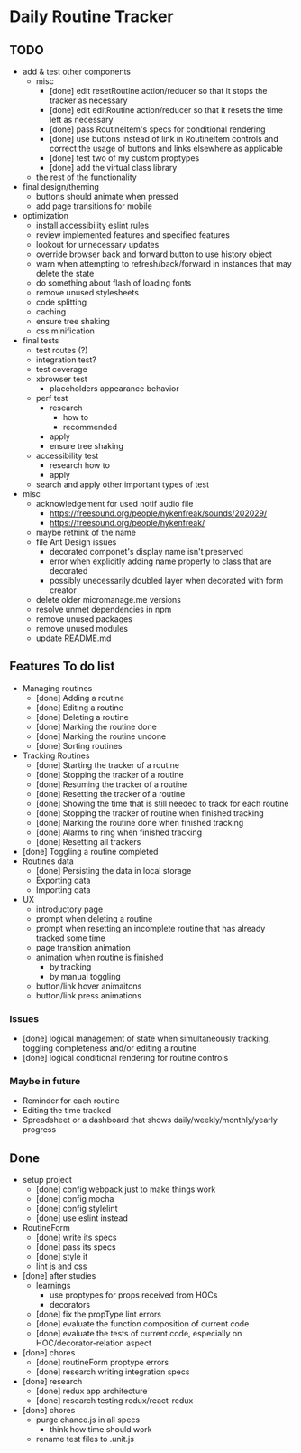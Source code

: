Daily Routine Tracker
========================================

TODO
----------------------------------------

- add & test other components
  - misc
    - [done] edit resetRoutine action/reducer so that it stops the tracker as necessary
    - [done] edit editRoutine action/reducer so that it resets the time left as necessary
    - [done] pass RoutineItem\'s specs for conditional rendering
    - [done] use buttons instead of link in RoutineItem controls and correct the usage of buttons and links elsewhere as applicable
    - [done] test two of my custom proptypes
    - [done] add the virtual class library
  - the rest of the functionality
- final design/theming
  - buttons should animate when pressed
  - add page transitions for mobile
- optimization
  - install accessibility eslint rules
  - review implemented features and specified features
  - lookout for unnecessary updates
  - override browser back and forward button to use history object
  - warn when attempting to refresh/back/forward in instances that may delete the state
  - do something about flash of loading fonts
  - remove unused stylesheets
  - code splitting
  - caching
  - ensure tree shaking
  - css minification
- final tests
  - test routes (?)
  - integration test?
  - test coverage
  - xbrowser test
    - placeholders appearance behavior
  - perf test
    - research
      - how to
      - recommended
    - apply
    - ensure tree shaking
  - accessibility test
    - research how to
    - apply
  - search and apply other important types of test
- misc
  - acknowledgement for used notif audio file
    - https://freesound.org/people/hykenfreak/sounds/202029/
    - https://freesound.org/people/hykenfreak/
  - maybe rethink of the name
  - file Ant Design issues
    - decorated componet's display name isn't preserved
    - error when explicitly adding name property to class that are decorated
    - possibly unecessarily doubled layer when decorated with form creator
  - delete older micromanage.me versions
  - resolve unmet dependencies in npm
  - remove unused packages
  - remove unused modules
  - update README.md


Features To do list
----------------------------------------

- Managing routines
  - [done] Adding a routine
  - [done] Editing a routine
  - [done] Deleting a routine
  - [done] Marking the routine done
  - [done] Marking the routine undone
  - [done] Sorting routines
- Tracking Routines
  - [done] Starting the tracker of a routine
  - [done] Stopping the tracker of a routine
  - [done] Resuming the tracker of a routine
  - [done] Resetting the tracker of a routine
  - [done] Showing the time that is still needed to track for each routine
  - [done] Stopping the tracker of routine when finished tracking
  - [done] Marking the routine done when finished tracking
  - [done] Alarms to ring when finished tracking
  - [done] Resetting all trackers
- [done] Toggling a routine completed
- Routines data
  - [done] Persisting the data in local storage
  - Exporting data
  - Importing data
- UX
  - introductory page
  - prompt when deleting a routine
  - prompt when resetting an incomplete routine that has already tracked some time
  - page transition animation
  - animation when routine is finished
    - by tracking
    - by manual toggling
  - button/link hover animaitons
  - button/link press animations

### Issues

- [done] logical management of state when simultaneously tracking, toggling completeness and/or editing a routine
- [done] logical conditional rendering for routine controls

### Maybe in future

- Reminder for each routine
- Editing the time tracked
- Spreadsheet or a dashboard that shows daily/weekly/monthly/yearly progress

Done
----------------------------------------

- setup project
  - [done] config webpack just to make things work
  - [done] config mocha
  - [done] config stylelint
  - [done] use eslint instead
- RoutineForm
  - [done] write its specs
  - [done] pass its specs
  - [done] style it
  - lint js and css
- [done] after studies
  - learnings
    - use proptypes for props received from HOCs
    - decorators
  - [done] fix the propType lint errors
  - [done] evaluate the function composition of current code
  - [done] evaluate the tests of current code, especially on HOC/decorator-relation aspect
- [done] chores
  - [done] routineForm proptype errors
  - [done] research writing integration specs
- [done] research
  - [done] redux app architecture
  - [done] research testing redux/react-redux
- [done] chores
  - purge chance.js in all specs
    - think how time should work
  - rename test files to .unit.js

